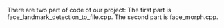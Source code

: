 There are two part of code of our project:
The first part is face_landmark_detection_to_file.cpp.
The second part is face_morph.cpp.
